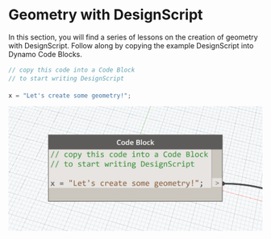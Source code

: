 # Geometry with DesignScript

In this section, you will find a series of lessons on the creation of geometry with DesignScript. Follow along by copying the example DesignScript into Dynamo Code Blocks.

```js
// copy this code into a Code Block
// to start writing DesignScript

x = "Let's create some geometry!";
```
![](images/12/CodeBlock.png)